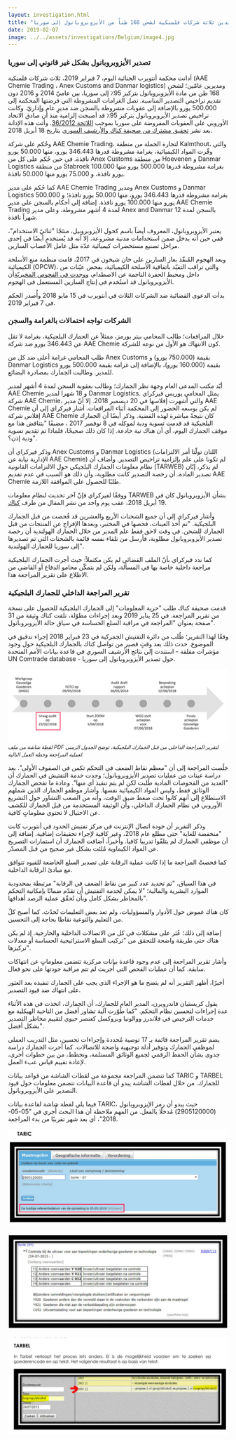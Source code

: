 ```yaml
---
layout: investigation.html
title: "محكمة أنتويرب تدين ثلاثة شركات فلمنكية لشحن 168 طناً من الأيزوبروبانول إلى سوريا"
date: 2019-02-07
image: ../../assets/investigations/Belgium/image4.jpg
---
```


### تصدير الأيزوبروبانول بشكل غير قانوني إلى سوريا

أدانت محكمة أنتويرب الجنائية اليوم، 7 فبراير 2019، ثلاث شركات فلمنكية (AAE Chemie Trading ، Anex Customs and Danmar logistics) ومديرين عامّين؛ لشحن 168 طن من مادة الأيزوبروبانول بتركيز 95٪ إلى سوريا، بين عاميّ 2014 و 2016 دون تقديم تراخيص التصدير المناسبة. تصل الغرامات المشروطة التي فرضتها المحكمة إلى 500.000 يورو بالإضافة إلى عقوبات مشروطة بالسجن ضد مديرٍ عام وإداريّ. وكانت تراخيص تصدير الأيزوبروبانول بتركيز 95٪ قد أصبحت إلزامية منذ أن صادق الاتحاد الأوروبي على العقوبات المفروضة على سوريا بموجب [اللائحة 36/2012](https://eur-lex.europa.eu/legal-content/EN/TXT/?qid=1493825060366&uri=CELEX:02012R0036-20170321). وأتت هذه الإدانة بعد نشر [تحقيق مشترك من صحيفة كناك والأرشيف السوري](https://syrianarchive.org/en/investigations/belgium-isopropanol/) بتاريخ 18 أبريل 2018.

وحُكم على شركة AAE Chemie Trading، لتجارة الجملة من منطقة Kalmthout، والتي وفّرت المواد الكيميائية، بغرامة مشروطة قدرها 346.443 يورو، منها 50.000 يورو نافذة. في حين حُكم على كل من Anex Customs من منطقة Hoevenen و Danmar Logistics من منطقة Stabroek بغرامة مشروطة قدرها 500.000 يورو منها 100.000 يورو نافذة، و 75.000 يورو منها 50.000 نافذة.

كما حُكم على مدير AAE Chemie Trading ومدير Anex Customs و Danmar Logistics بغرامة مشروطة قدرها 346.443 يورو، منها 50.000 يورو نافذة؛ و 500.000 يورو منها 100.000 يورو نافذة. إضافة إلى أحكام بالسجن على مدير AAE Chemie Trading لمدة 4 أشهر مشروطة، وعلى مدير Anex and Danmar بالسجن لمدة 12 شهراً نافذة.

يعتبر الأيزوبروبانول، المعروف أيضاً باسم كحول الأيزوبروبيل، منتَجًا "ثنائيّ الاستخدام"، ففي حين أنه يدخل ضمن استخدامات مدنية مشروعة، إلا أنه قد يُستخدم أيضًا في إحدى مراحل تصنيع مستحضرات كيميائية عدّة مثل عامل الأعصاب السارين.

وبعد الهجوم المُنفّذ بغاز السارين على خان شيخون في 2017، قامت منظمة منع الأسلحة الكيميائية (OPCW)، والتي تراقب التقيّد باتفاقية الأسلحة الكيميائية، بفحص عيّنات من داخل ومحيط الحفرة الناجمة عن الاصطدام، [ووجدت في الفحوص المخبريّة](http://www.securitycouncilreport.org/atf/cf/%7b65BFCF9B-6D27-4E9C-8CD3-CF6E4FF96FF9%7d/s_2017_904.pdf)أن الأيزوبروبانول قد استُخدم في إنتاج السارين المستعمل في الهجوم.

بدأت الدعوى القضائية ضد الشركات الثلاث في أنتويرب في 15 مايو 2018 وأُصدر الحكم في 7 فبراير 2019.

### الشركات تواجه احتمالات بالغرامة والسجن

خلال المرافعات؛ طالب المحامي بيتر بورمز، ممثلاً عن الجمارك البلجيكية، بغرامة لا تقل عن 346.443 يورو ضد شركة AAE Chemie كون الانتهاك هو الأول من نوعه للشركة.

طلب المحامي غرامة أعلى ضد كل من Anex Customs بقيمة (750.000 يورو) و Danmar Logistics بقيمة (160.000 يورو)، بالإضافة إلى غرامة بقيمة 500.000 يورو للمدير. وطالبت الجمارك بمصادرة البضائع.

أيّد مكتب المدعي العام وجهة نظر الجمارك؛ وطالب بعقوبة السجن لمدة 4 أشهر لمدير AAE Chemie و 18 شهرا لمدير Danmar Logistics.
يمثل المحامي يوريس فيركراي شركة AAE Chemie، والتي أشهرت إفلاسها في 20 ديسمبر 2018. إلا أنّ مدير AAE Chemie لم يكن بوسعه الحضور إلى المحكمة أثناء المرافعات. أشار فيركراي إلى أن إفلاس شركة AAE Chemie كان نتيجةً مباشرة لهذه القضية. وذكر أيضًا أن الجمارك البلجيكية قد قدمت تسوية ودية لموكله في 8 نوفمبر 2017 ، مضيفًا "يتناقض هذا مع موقف الجمارك اليوم، أي أن هناك نية خادعة. إذا كان ذلك صحيحًا، فلماذا تم تقديم تسوية ودية إذن؟".

وذكر فيركراي أن Anex Customs و Danmar Logistics (اللتان تولّتا أمر الالتزامات الإدارية نيابة عن AAE Chemie) لم تكونا على علم بإلزامية تراخيص التصدير. وأضاف أن نظام معلومات الجمارك البلجيكي حول الالتزامات القانونية (TARWEB) لم يذكر، إبّان تصدير المادة، أن رخصة التصدير كانت مطلوبة، وأن ذلك هو السبب في عدم تقديم AAE Chemie طلبًا للحصول على الموافقة اللازمة.

ووفقًا لفيركراي فإنّ آخر تحديث لنظام معلومات TARWEB بشأن الأيزوبروبانول كان في 19 أبريل 2018، عقب يوم واحد من نشر المقال من طرف [كناك](https://m.knack.be/nieuws/belgie/isopropanol-schandaal-hoe-een-grondstof-voor-gifgas-door-de-handen-van-de-belgische-douane-glipte/article-longread-1097291.html).

وأشار فيركراي إلى أن جميع الشحنات الأربع والعشرين قد فُحصت من قبل الجمارك البلجيكية. "تم أخذ العينات، فحصها في المختبر، وبعدها الإفراج عن المنتجات من قبل الجمارك للشحن. في وقت لاحق فقط علم المدير من خلال الجمارك الهولندية أن رخصة تصدير الأيزوبروبانول مطلوبة، فأرسل من تلقاء نفسه قائمة بالشحنات التي تم تصديرها إلى سوريا للجمارك الهولندية".

كما ندد فيركراي بأنّ الملف القضائي لم يكن مكتملاً: حيث أجرت الجمارك البلجيكية مراجعة داخلية خاصة بها في المسألة، ولكن لم يتمكّن محامو الدفاع أو القاضي من الاطلاع على تقرير المراجعة هذا.

### تقرير المراجعة الداخلي للجمارك البلجيكية

قدمت صحيفة كناك طلب "حرية المعلومات" إلى الجمارك البلجيكية للحصول على نسخة من تقرير المراجعة. في 25 يناير 2019 وبعد إجراءات مطوّلة، تلقت كناك وثيقة من 31 صفحة بعنوان "المراجعة في مراقبة السلع الحساسة في سياق حالة الأيزوبروبانول".

وفقًا لهذا التقرير؛ طُلب من دائرة التفتيش الجمركية في 23 فبراير 2018 إجراء تدقيق في الموضوع. حدث ذلك بعد وقتٍ قصير من تواصل كناك بالجمارك البلجيكية حول وجود مؤشرات مقلقة - استندت إلى نتائج الأرشيف السوري في قاعدة بيانات الأمم المتحدة UN Comtrade database - حول تصدير الأيزوبروبانول إلى سوريا.

![Internal audit](../../assets/investigations/Belgium/image2.png)
<small>*لقطة شاشة من ملف PDF لتقرير المراجعة الداخلي من قبل الجمارك البلجيكية، توضح الجدول الزمني لعملية المراجعة وخطة العمل التالية.*</small>

خلُصت المراجعة إلى أن "معظم نقاط الضعف في التحكم تكمن في الصفوف الأولى". بعد دراسة عينات من عمليات تصدير الأيزوبروبانول؛ وجدت خدمة التفتيش في الجمارك أن "العديد من الفحوصات المادية طُلبت لكن لم يتم تنفيذ أي منها". وعادة ما تفحص الجمارك الوثائق فقط، وليس المواد الكيميائية نفسها. وأشار موظفو الجمارك الذين شملهم الاستطلاع إلى أنهم كانوا تحت ضغط ضيق الوقت، وأنه من الصعب التشاور حول التشريع الأوروبي في نظام الجمارك الداخلي، وأن الوثيقة المستخدمة من قبل الجمارك للكشف عن الاحتيال لا تحتوي معلوماتٍ كافية.

وذكر التقرير أن جودة اتصال الإنترنت في مركز تفتيش الحدود في أنتويرب كانت "منخفضة للغاية" حتى مطلع عام 2018، وغير كافية لإجراء تحقيقات إضافية. إضافة إلى أن موظفي الجمارك لم يتلقّوا تدريبا كافيا. وأخيراً، أضافت الجمارك أن استمارات التصريح عن المواد الكيماوية مُلئت بشكل غير صحيح من قبل المصدّر.

كما فحصتْ المراجعة ما إذا كانت عملية الرقابة على تصدير السلع الخاضعة للقيود تتوافق مع مبادئ الرقابة الداخلية.

في هذا السياق، "تم تحديد عدد كبير من نقاط الضعف في الرقابة" مرتبطة بمحدودية الموارد البشرية والمالية؛ "لا يمكن لخدمة التفتيش أن تقدّم ضمانًا بإمكانية التحكم بالمخاطر بشكل كامل وبأن تُحقّق عملية الرصد أهدافها".

كان هناك غموض حول الأدوار والمسؤوليات، ولم تعد بعض التعليمات تُحدّث، كما أصبح كلٌ من التعليم والتوعية نقاطا بحاجة إلى التحسين.

إضافة إلى ذلك؛ عُثر على مشكلات في كل من الاتصالات الداخلية والخارجية. إذ لم يكن هناك حتى طريقة واضحة للتحقق من "تركيب السلع الاستراتيجية الحساسة أو معدلات تركيزها".

وأشار تقرير المراجعة إلى عدم وجود قاعدة بيانات مركزية تتضمن معلوماتٍ عن انتهاكات سابقة. كما أن عمليات الفحص التي أُجريت لم تتم مراقبة جودتها على نحو فعال.

أخيرًا، أظهر التقرير أنه لم يتضح ما هو الإجراء الذي يجب على الجمارك تنفيذه بعد العثور على انتهاك ضد قيود التصدير.

يقول كريستيان فاندرويرن، المدير العام للجمارك، أن الجمارك، اتخذت في هذه الأثناء عدة إجراءات لتحسين نظام التحكم. "كما طُوّرت آلية تشاور أفضل من الناحية الهيكلية مع خدمات الترخيص في فلاندرز ووالونيا وبروكسل كعنصر حيوي لتقييم مخاطر التصدير بشكل أفضل".

يضم تقرير المراجعة قائمة بـ 17 توصية مُحددة وإجراءات تحسين، مثل التدريب العملي لموظفي الجمارك وتوفير أدلة توجيهية واضحة للاتصالات. كما أجرت الجمارك دراسة جدوى بشأن الحفظ الرقمي لجميع الوثائق المستلمة، وتخطط، من بين خطوات أخرى، لإعادة تقييم قياس عبء العمل.

كما تتضمن المراجعة مجموعة من لقطات الشاشة من قواعد بيانات TARIC و TARBEL للجمارك. من خلال لقطات الشاشة يبدو أن قاعدة البيانات تتضمن معلومات حول قيود التصدير على الأيزوبروبانول.

فيما يلي لقطة شاشة لقاعدة بيانات TARIC، حيث يبدو أن رمز الإيزوبروبانول (2905120000) مُدخلًا بالفعل. من المهم ملاحظة أن هذا البحث أُجري في "05-05-2018"، أي بعد شهر تقريبًا من بدء المراجعة.


![TARIC database](../../assets/investigations/Belgium/image1.png)

![TARIC database](../../assets/investigations/Belgium/image3.png)

![TARBEL database](../../assets/investigations/Belgium/image5.png)
